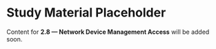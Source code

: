# Study Material Placeholder

Content for **2.8 — Network Device Management Access** will be added soon.
